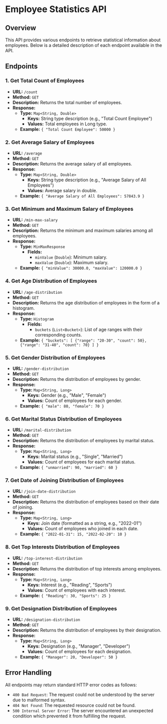 # Employee Statistics API

## Overview
This API provides various endpoints to retrieve statistical information about employees. Below is a detailed description of each endpoint available in the API.

## Endpoints

### 1. Get Total Count of Employees
- **URL:** `/count`
- **Method:** `GET`
- **Description:** Returns the total number of employees.
- **Response:**
    - **Type:** `Map<String, Double>`
        - **Keys:** String type description (e.g., "Total Count Employee")
        - **Values:** Total employees in Long type.
    - **Example:** `{ "Total Count Employee": 50000 }`

### 2. Get Average Salary of Employees
- **URL:** `/average`
- **Method:** `GET`
- **Description:** Returns the average salary of all employees.
- **Response:**
    - **Type:** `Map<String, Double>`
        - **Keys:** String type description (e.g., "Average Salary of All Employees")
        - **Values:** Average salary in double.
    - **Example:** `{ "Average Salary of All Employees": 57843.9 }`

### 3. Get Minimum and Maximum Salary of Employees
- **URL:** `/min-max-salary`
- **Method:** `GET`
- **Description:** Returns the minimum and maximum salaries among all employees.
- **Response:**
    - **Type:** `MinMaxResponse`
        - **Fields:**
            - `minValue` (`Double`): Minimum salary.
            - `maxValue` (`Double`): Maximum salary.
    - **Example:** `{ "minValue": 30000.0, "maxValue": 120000.0 }`

### 4. Get Age Distribution of Employees
- **URL:** `/age-distribution`
- **Method:** `GET`
- **Description:** Returns the age distribution of employees in the form of a histogram.
- **Response:**
    - **Type:** `Histogram`
        - **Fields:**
            - `buckets` (`List<Bucket>`): List of age ranges with their corresponding counts.
    - **Example:** `{ "buckets": [ {"range": "20-30", "count": 50}, {"range": "31-40", "count": 70} ] }`

### 5. Get Gender Distribution of Employees
- **URL:** `/gender-distribution`
- **Method:** `GET`
- **Description:** Returns the distribution of employees by gender.
- **Response:**
    - **Type:** `Map<String, Long>`
        - **Keys:** Gender (e.g., "Male", "Female")
        - **Values:** Count of employees for each gender.
    - **Example:** `{ "male": 80, "female": 70 }`

### 6. Get Marital Status Distribution of Employees
- **URL:** `/marital-distribution`
- **Method:** `GET`
- **Description:** Returns the distribution of employees by marital status.
- **Response:**
    - **Type:** `Map<String, Long>`
        - **Keys:** Marital status (e.g., "Single", "Married")
        - **Values:** Count of employees for each marital status.
    - **Example:** `{ "unmarried": 90, "married": 60 }`

### 7. Get Date of Joining Distribution of Employees
- **URL:** `/join-date-distribution`
- **Method:** `GET`
- **Description:** Returns the distribution of employees based on their date of joining.
- **Response:**
    - **Type:** `Map<String, Long>`
        - **Keys:** Join date (formatted as a string, e.g., "2022-01")
        - **Values:** Count of employees who joined in each date.
    - **Example:** `{ "2022-01-31": 15, "2022-02-20": 10 }`

### 8. Get Top Interests Distribution of Employees
- **URL:** `/top-interest-distribution`
- **Method:** `GET`
- **Description:** Returns the distribution of top interests among employees.
- **Response:**
    - **Type:** `Map<String, Long>`
        - **Keys:** Interest (e.g., "Reading", "Sports")
        - **Values:** Count of employees with each interest.
    - **Example:** `{ "Reading": 30, "Sports": 25 }`

### 9. Get Designation Distribution of Employees
- **URL:** `/designation-distribution`
- **Method:** `GET`
- **Description:** Returns the distribution of employees by their designation.
- **Response:**
    - **Type:** `Map<String, Long>`
        - **Keys:** Designation (e.g., "Manager", "Developer")
        - **Values:** Count of employees for each designation.
    - **Example:** `{ "Manager": 20, "Developer": 50 }`

## Error Handling
All endpoints may return standard HTTP error codes as follows:
- `400 Bad Request`: The request could not be understood by the server due to malformed syntax.
- `404 Not Found`: The requested resource could not be found.
- `500 Internal Server Error`: The server encountered an unexpected condition which prevented it from fulfilling the request.

